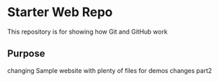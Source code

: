 # Starter Web Repo

This repository is for showing how Git and GitHub work

## Purpose

changing
Sample website with plenty of files for demos
changes part2
